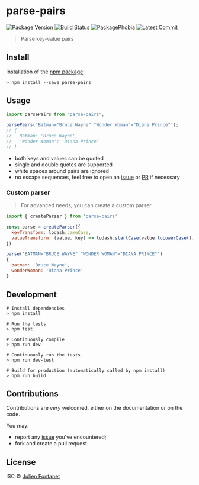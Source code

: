 # parse-pairs

[![Package Version](https://badgen.net/npm/v/parse-pairs)](https://npmjs.org/package/parse-pairs) [![Build Status](https://travis-ci.org/JsCommunity/parse-pairs.png?branch=master)](https://travis-ci.org/JsCommunity/parse-pairs) [![PackagePhobia](https://badgen.net/packagephobia/install/parse-pairs)](https://packagephobia.now.sh/result?p=parse-pairs) [![Latest Commit](https://badgen.net/github/last-commit/JsCommunity/parse-pairs)](https://github.com/JsCommunity/parse-pairs/commits/master)

> Parse key-value pairs

## Install

Installation of the [npm package](https://npmjs.org/package/parse-pairs):

```
> npm install --save parse-pairs
```

## Usage

```js
import parsePairs from "parse-pairs";

parsePairs('Batman="Bruce Wayne" "Wonder Woman"="Diana Prince"');
// {
//   Batman: 'Bruce Wayne',
//   'Wonder Woman': 'Diana Prince'
// }
```

- both keys and values can be quoted
- single and double quotes are supported
- white spaces around pairs are ignored
- no escape sequences, feel free to open an [issue](https://github.com/JsCommunity/parse-pairs/issues/) or [PR](https://github.com/JsCommunity/parse-pairs/pulls) if necessary

### Custom parser

> For advanced needs, you can create a custom parser.

```js
import { createParser } from 'parse-pairs'

const parse = createParser({
  keyTransform: lodash.cameCase,
  valueTransform: (value, key) => lodash.startCase(value.toLowerCase())
})

parse('BATMAN="BRUCE WAYNE" "WONDER WOMAN"="DIANA PRINCE"')
{
  batman: 'Bruce Wayne',
  wonderWoman: 'Diana Prince'
}
```

## Development

```
# Install dependencies
> npm install

# Run the tests
> npm test

# Continuously compile
> npm run dev

# Continuously run the tests
> npm run dev-test

# Build for production (automatically called by npm install)
> npm run build
```

## Contributions

Contributions are _very_ welcomed, either on the documentation or on
the code.

You may:

- report any [issue](https://github.com/JsCommunity/parse-pairs/issues)
  you've encountered;
- fork and create a pull request.

## License

ISC © [Julien Fontanet](https://github.com/julien-f)
